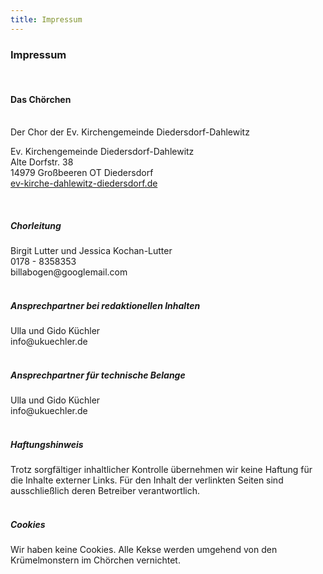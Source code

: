 ```yaml
---
title: Impressum
---
```


### Impressum

<br/>
<h4>Das Chörchen </h4><br/>
Der Chor der Ev. Kirchengemeinde Diedersdorf-Dahlewitz

<p>Ev. Kirchengemeinde Diedersdorf-Dahlewitz<br/>Alte Dorfstr. 38<br/>14979 Großbeeren OT Diedersdorf<br/>
<a href=http://www.ev-kirche-dahlewitz-diedersdorf.de target=_blank>ev-kirche-dahlewitz-diedersdorf.de</a>
</p>
<br/>
<h5>Chorleitung</h5>
  Birgit Lutter und Jessica Kochan-Lutter<br/>0178 - 8358353</br>
billabogen@googlemail.com
<br/><br/>

<h5>Ansprechpartner bei redaktionellen Inhalten</h5>
Ulla und Gido Küchler<br/>info@ukuechler.de<br/><br/>

<h5>Ansprechpartner für technische Belange</h5>
Ulla und Gido Küchler<br/>info@ukuechler.de<br/><br/>

<h5>Haftungshinweis</h5>
<p>
Trotz sorgfältiger inhaltlicher Kontrolle übernehmen wir keine Haftung für die Inhalte externer Links. Für den Inhalt der verlinkten Seiten sind ausschließlich deren Betreiber verantwortlich.<br/><br/></p>

<h5>Cookies</h5>
<p>Wir haben keine Cookies. Alle Kekse werden umgehend von den Krümelmonstern im Chörchen vernichtet.
</p>